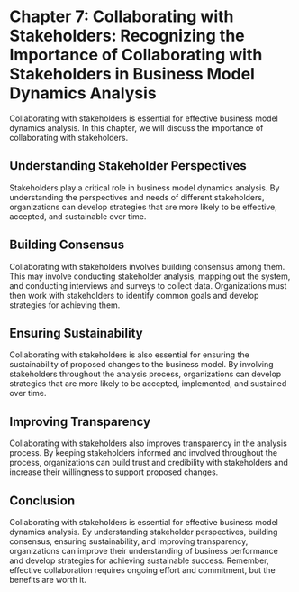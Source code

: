 Chapter 7: Collaborating with Stakeholders: Recognizing the Importance of Collaborating with Stakeholders in Business Model Dynamics Analysis
=============================================================================================================================================

Collaborating with stakeholders is essential for effective business model dynamics analysis. In this chapter, we will discuss the importance of collaborating with stakeholders.

Understanding Stakeholder Perspectives
--------------------------------------

Stakeholders play a critical role in business model dynamics analysis. By understanding the perspectives and needs of different stakeholders, organizations can develop strategies that are more likely to be effective, accepted, and sustainable over time.

Building Consensus
------------------

Collaborating with stakeholders involves building consensus among them. This may involve conducting stakeholder analysis, mapping out the system, and conducting interviews and surveys to collect data. Organizations must then work with stakeholders to identify common goals and develop strategies for achieving them.

Ensuring Sustainability
-----------------------

Collaborating with stakeholders is also essential for ensuring the sustainability of proposed changes to the business model. By involving stakeholders throughout the analysis process, organizations can develop strategies that are more likely to be accepted, implemented, and sustained over time.

Improving Transparency
----------------------

Collaborating with stakeholders also improves transparency in the analysis process. By keeping stakeholders informed and involved throughout the process, organizations can build trust and credibility with stakeholders and increase their willingness to support proposed changes.

Conclusion
----------

Collaborating with stakeholders is essential for effective business model dynamics analysis. By understanding stakeholder perspectives, building consensus, ensuring sustainability, and improving transparency, organizations can improve their understanding of business performance and develop strategies for achieving sustainable success. Remember, effective collaboration requires ongoing effort and commitment, but the benefits are worth it.
